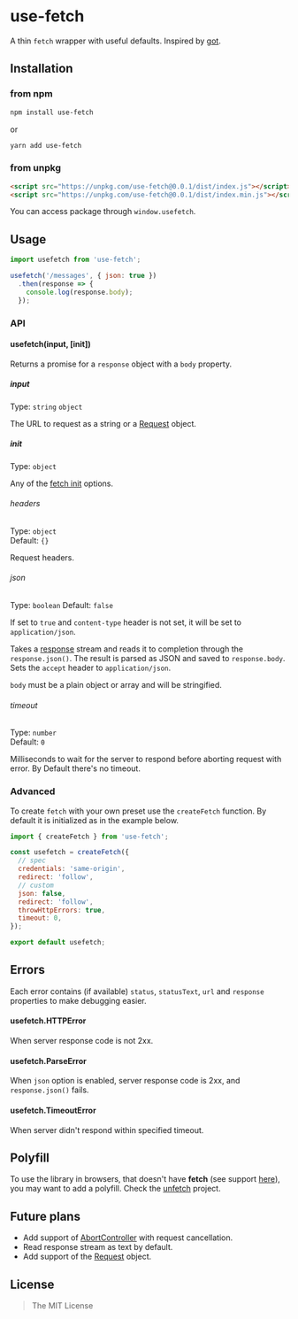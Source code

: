 # use-fetch

A thin `fetch` wrapper with useful defaults. Inspired by [got](https://github.com/sindresorhus/got).


## Installation

### from npm
```bash
npm install use-fetch
```
or
```bash
yarn add use-fetch
```

### from unpkg
```html
<script src="https://unpkg.com/use-fetch@0.0.1/dist/index.js"></script>
<script src="https://unpkg.com/use-fetch@0.0.1/dist/index.min.js"></script>
```

You can access package through `window.usefetch`.


## Usage
```js
import usefetch from 'use-fetch';

usefetch('/messages', { json: true })
  .then(response => {
    console.log(response.body);
  });
```

### API

#### usefetch(input, [init])
Returns a promise for a `response` object with a `body` property.

##### input
Type: `string` `object`

The URL to request as a string or a [Request](https://developer.mozilla.org/en-US/docs/Web/API/Request) object.

##### init
Type: `object`

Any of the [fetch init](https://developer.mozilla.org/en-US/docs/Web/API/WindowOrWorkerGlobalScope/fetch#Parameters) options.

###### headers
Type: `object`<br>
Default: `{}`

Request headers.

###### json
Type: `boolean`
Default: `false`

If set to `true` and `content-type` header is not set, it will be set to `application/json`.

Takes a [response](https://developer.mozilla.org/en-US/docs/Web/API/Response) stream and reads it to completion through the `response.json()`. The result is parsed as JSON and saved to `response.body`. Sets the `accept` header to `application/json`.

`body` must be a plain object or array and will be stringified.

###### timeout
Type: `number`<br>
Default: `0`

Milliseconds to wait for the server to respond before aborting request with error. By Default there's no timeout.


### Advanced
To create `fetch` with your own preset use the `createFetch` function. By default it is initialized as in the example below.

```js
import { createFetch } from 'use-fetch';

const usefetch = createFetch({
  // spec
  credentials: 'same-origin',
  redirect: 'follow',
  // custom
  json: false,
  redirect: 'follow',
  throwHttpErrors: true,
  timeout: 0,
});

export default usefetch;
```


## Errors
Each error contains (if available) `status`, `statusText`, `url` and `response` properties to make debugging easier.

#### usefetch.HTTPError
When server response code is not 2xx.

#### usefetch.ParseError
When `json` option is enabled, server response code is 2xx, and `response.json()` fails.

#### usefetch.TimeoutError
When server didn't respond within specified timeout.


## Polyfill
To use the library in browsers, that doesn't have **fetch** (see support [here](https://caniuse.com/#feat=fetch)), you may want to add a polyfill. Check the [unfetch](https://github.com/developit/unfetch#usage-as-a-polyfill) project.


## Future plans
- Add support of [AbortController](http://devdocs.io/dom/abortcontroller) with request cancellation.
- Read response stream as text by default.
- Add support of the [Request](http://devdocs.io/dom/request) object.


## License
> The MIT License
